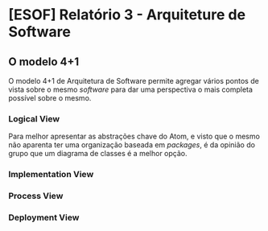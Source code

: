 # [ESOF] Relatório 3 - Arquiteture de Software

## O modelo 4+1

  O modelo 4+1 de Arquitetura de Software permite agregar vários pontos de vista sobre o mesmo *software* para dar uma perspectiva o mais completa possível sobre o mesmo.

### Logical View

Para melhor apresentar as abstrações chave do Atom, e visto que o mesmo não aparenta ter uma organização baseada em *packages*, é da opinião do grupo que um diagrama de classes é a melhor opção.


### Implementation View

### Process View

### Deployment View
